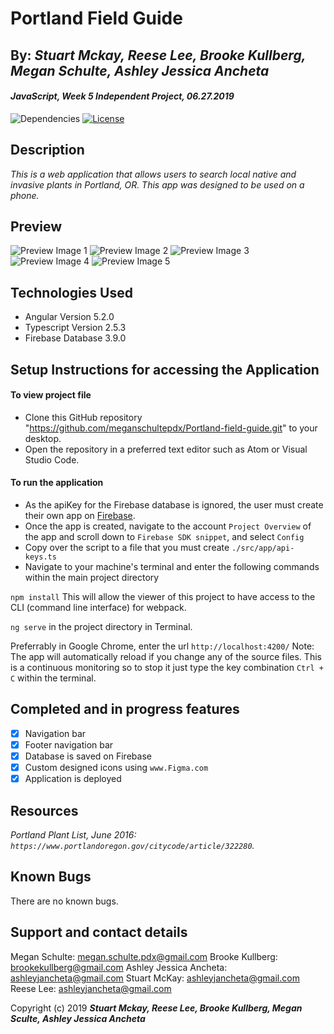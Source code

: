 # Portland Field Guide
## By: **_Stuart Mckay, Reese Lee, Brooke Kullberg, Megan Schulte, Ashley Jessica Ancheta_**

#### _JavaScript, Week 5 Independent Project, *06.27.2019*_

![Dependencies](https://img.shields.io/badge/dependencies-up%20to%20date-brightgreen.svg)
[![License](https://img.shields.io/badge/license-MIT-blue.svg)](https://opensource.org/licenses/MIT)


## Description
_This is a web application that allows users to search local native and invasive plants in Portland, OR. This app was designed to be used on a phone._

## Preview 
![Preview Image 1](src/assets/img/preview-one.png)
![Preview Image 2](src/assets/img/preview-two.png)
![Preview Image 3](src/assets/img/preview-three.png)
![Preview Image 4](src/assets/img/preview-four.png)
![Preview Image 5](src/assets/img/preview-five.png)


## Technologies Used

  * Angular Version 5.2.0
  * Typescript Version 2.5.3
  * Firebase Database 3.9.0

## Setup Instructions for accessing the Application

#### To view project file
* Clone this GitHub repository "https://github.com/meganschultepdx/Portland-field-guide.git" to your desktop. 
* Open the repository in a preferred text editor such as Atom or Visual Studio Code.

#### To run the application
* As the apiKey for the Firebase database is ignored, the user must create their own app on [Firebase](https://firebase.google.com/). 
* Once the app is created, navigate to the account `Project Overview` of the app and scroll down to `Firebase SDK snippet`, and select `Config`
*  Copy over the script to a file that you must create `./src/app/api-keys.ts`
* Navigate to your machine's terminal and enter the following commands within the main project directory

`npm install` This will allow the viewer of this project to have access to the CLI (command line interface) for webpack.

`ng serve` in the project directory in Terminal. 

Preferrably in Google Chrome, enter the url `http://localhost:4200/`
Note: The app will automatically reload if you change any of the source files. This is a continuous monitoring so to stop it just type the key combination `Ctrl + C` within the terminal.

## Completed and in progress features

- [x] Navigation bar
- [x] Footer navigation bar
- [x] Database is saved on Firebase
- [x] Custom designed icons using `www.Figma.com`
- [x] Application is deployed

## Resources
_Portland Plant List, June 2016: `https://www.portlandoregon.gov/citycode/article/322280`._

## Known Bugs
There are no known bugs. 

## Support and contact details
Megan Schulte: megan.schulte.pdx@gmail.com
Brooke Kullberg: brookekullberg@gmail.com
Ashley Jessica Ancheta: ashleyjancheta@gmail.com
Stuart McKay: ashleyjancheta@gmail.com
Reese Lee: ashleyjancheta@gmail.com

Copyright (c) 2019 **_Stuart Mckay, Reese Lee, Brooke Kullberg, Megan Sculte, Ashley Jessica Ancheta_**
